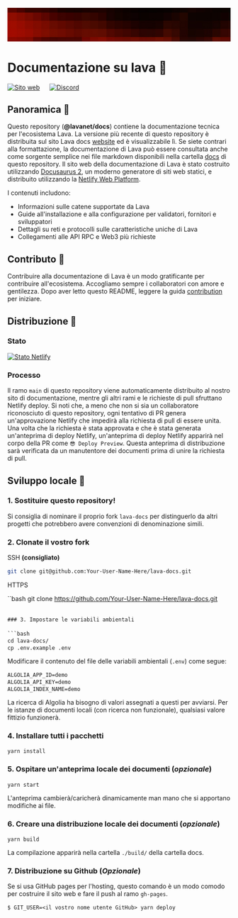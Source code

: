 ![Banner](static/img/banner/Chains.jpg)

# Documentazione su lava 📕

[![Sito web](https://img.shields.io/badge/WEBSITE-https%3A%2F%2Fdocs.lavanet.xyz-green?style=for-the-badge)](https://docs.lavanet.xyz) &emsp; [![Discord](https://img.shields.io/discord/963778337904427018?color=green&logo=discord&logoColor=white&style=for-the-badge)](https://discord.gg/EKzbc6bx)


## Panoramica 🔎

Questo repository (**@lavanet/docs**) contiene la documentazione tecnica per l'ecosistema Lava. La versione più recente di questo repository è distribuita sul sito Lava docs [website](https://docs.lavanet.xyz/) ed è visualizzabile lì. Se siete contrari alla formattazione, la documentazione di Lava può essere consultata anche come sorgente semplice nei file markdown disponibili nella cartella [docs](/docs/) di questo repository. Il sito web della documentazione di Lava è stato costruito utilizzando [Docusaurus 2](https://docusaurus.io/), un moderno generatore di siti web statici, e distribuito utilizzando la [Netlify Web Platform](https://www.netlify.com/).

I contenuti includono:

- Informazioni sulle catene supportate da Lava
- Guide all'installazione e alla configurazione per validatori, fornitori e sviluppatori
- Dettagli su reti e protocolli sulle caratteristiche uniche di Lava
- Collegamenti alle API RPC e Web3 più richieste

## Contributo 👥

Contribuire alla documentazione di Lava è un modo gratificante per contribuire all'ecosistema. Accogliamo sempre i collaboratori con amore e gentilezza. Dopo aver letto questo README, leggere la guida [contribution](CONTRIBUTING.md) per iniziare.


## Distribuzione 🚀

### Stato

[![Stato Netlify](https://api.netlify.com/api/v1/badges/58c0a448-7af0-48d3-8e29-86fc4a6f4868/deploy-status)](https://app.netlify.com/sites/sage-swan-13ac7b/deploys)

### Processo
Il ramo `main` di questo repository viene automaticamente distribuito al nostro sito di documentazione, mentre gli altri rami e le richieste di pull sfruttano Netlify deploy. Si noti che, a meno che non si sia un collaboratore riconosciuto di questo repository, ogni tentativo di PR genera un'approvazione Netlify che impedirà alla richiesta di pull di essere unita. Una volta che la richiesta è stata approvata e che è stata generata un'anteprima di deploy Netlify, un'anteprima di deploy Netlify apparirà nel corpo della PR come `😎 Deploy Preview`. Questa anteprima di distribuzione sarà verificata da un manutentore dei documenti prima di unire la richiesta di pull.

## Sviluppo locale 🔧

### 1. Sostituire questo repository!

Si consiglia di nominare il proprio fork `lava-docs` per distinguerlo da altri progetti che potrebbero avere convenzioni di denominazione simili.

### 2. Clonate il vostro fork

SSH **(consigliato)**

```bash
git clone git@github.com:Your-User-Name-Here/lava-docs.git
```

HTTPS

``bash
git clone https://github.com/Your-User-Name-Here/lava-docs.git
```

### 3. Impostare le variabili ambientali

```bash
cd lava-docs/
cp .env.example .env
```

Modificare il contenuto del file delle variabili ambientali (`.env`) come segue:

```
ALGOLIA_APP_ID=demo
ALGOLIA_API_KEY=demo
ALGOLIA_INDEX_NAME=demo
```

La ricerca di Algolia ha bisogno di valori assegnati a questi per avviarsi. Per le istanze di documenti locali (con ricerca non funzionale), qualsiasi valore fittizio funzionerà.

### 4. Installare tutti i pacchetti

```
yarn install
```

### 5. Ospitare un'anteprima locale dei documenti (*opzionale*)

```
yarn start
```

L'anteprima cambierà/caricherà dinamicamente man mano che si apportano modifiche ai file.

### 6. Creare una distribuzione locale dei documenti (*opzionale*)

```
yarn build
```

La compilazione apparirà nella cartella `./build/` della cartella docs.

### 7. Distribuzione su Github (*Opzionale*)

Se si usa GitHub pages per l'hosting, questo comando è un modo comodo per costruire il sito web e fare il push al ramo `gh-pages`.

```
$ GIT_USER=<il vostro nome utente GitHub> yarn deploy
```
